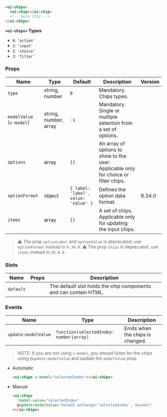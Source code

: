 ```html
<ui-chips>
  <ui-chip></ui-chip>
  <!-- more chip -->
</ui-chips>
```

**`<ui-chips>` Types**

- `0`: `'action'`
- `1`: `'input'`
- `2`: `'choice'`
- `3`: `'filter'`

### Props

| Name                     | Type                  | Default                              | Description                                                                          | Version |
| ------------------------ | --------------------- | ------------------------------------ | ------------------------------------------------------------------------------------ | ------- |
| `type`                   | string, number        | `0`                                  | Mandatory. Chips types.                                                              |         |
| `modelValue` (`v-model`) | string, number, array | `-1`                                 | Mandatory. Single or multiple selection from a set of options.                       |         |
| `options`                | array                 | `[]`                                 | An array of options to show to the user. Applicable only for choice or filter chips. |         |
| `optionFormat`           | object                | `{ label: 'label', value: 'value' }` | Defines the option data format.                                                      | 9.34.0  |
| `items`                  | array                 | `[]`                                 | A set of chips. Applicable only for updating the input chips.                        |         |

> ⚠️ The prop `optionLabel` and `optionValue` is deprecated, use `optionFormat` instead in `9.34.0`.
> ⚠️ The prop `chips` is deprecated, use `items` instead in `10.0.0`.

### Slots

| Name      | Props | Description                                                      |
| --------- | ----- | ---------------------------------------------------------------- |
| `default` |       | The default slot holds the chip components and can contain HTML. |

### Events

| Name                | Type                                     | Description                      |
| ------------------- | ---------------------------------------- | -------------------------------- |
| `update:modelValue` | `function(selectedIndex: number\|array)` | Emits when the chips is changed. |

> NOTE: If you are not using `v-model`, you should listen for the chips using `@update:modelValue` and update the `modelValue` prop.

- Automatic

  ```html
  <ui-chips v-model="selectedIndex"></ui-chips>
  ```

- Manual

  ```html
  <ui-chips
    :model-value="selectedIndex"
    @update:modelValue="balmUI.onChange('selectedIndex', $event)"
  ></ui-chips>
  ```
